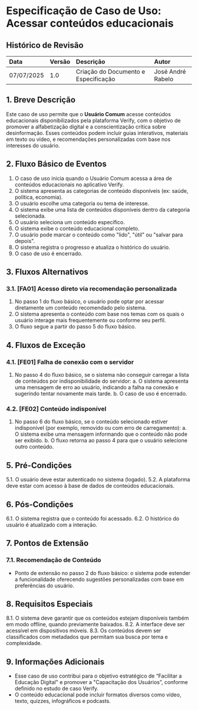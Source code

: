 # Especificação de Caso de Uso: Acessar conteúdos educacionais

## Histórico de Revisão

| Data       | Versão | Descrição                          | Autor              |
| :--------- | :----- | :--------------------------------- | :----------------- |
| 07/07/2025 | 1.0    | Criação do Documento e Especificação | José André Rabelo  |

## 1. Breve Descrição

Este caso de uso permite que o **Usuário Comum** acesse conteúdos educacionais disponibilizados pela plataforma Verify, com o objetivo de promover a alfabetização digital e a conscientização crítica sobre desinformação. Esses conteúdos podem incluir guias interativos, materiais em texto ou vídeo, e recomendações personalizadas com base nos interesses do usuário.

## 2. Fluxo Básico de Eventos

1.  O caso de uso inicia quando o Usuário Comum acessa a área de conteúdos educacionais no aplicativo Verify.
2.  O sistema apresenta as categorias de conteúdo disponíveis (ex: saúde, política, economia).
3.  O usuário escolhe uma categoria ou tema de interesse.
4.  O sistema exibe uma lista de conteúdos disponíveis dentro da categoria selecionada.
5.  O usuário seleciona um conteúdo específico.
6.  O sistema exibe o conteúdo educacional completo.
7.  O usuário pode marcar o conteúdo como "lido", "útil" ou "salvar para depois".
8.  O sistema registra o progresso e atualiza o histórico do usuário.
9.  O caso de uso é encerrado.

## 3. Fluxos Alternativos

### 3.1. [FA01] Acesso direto via recomendação personalizada

1.  No passo 1 do fluxo básico, o usuário pode optar por acessar diretamente um conteúdo recomendado pelo sistema.
2.  O sistema apresenta o conteúdo com base nos temas com os quais o usuário interage mais frequentemente ou conforme seu perfil.
3.  O fluxo segue a partir do passo 5 do fluxo básico.

## 4. Fluxos de Exceção

### 4.1. [FE01] Falha de conexão com o servidor

1.  No passo 4 do fluxo básico, se o sistema não conseguir carregar a lista de conteúdos por indisponibilidade do servidor:
    a. O sistema apresenta uma mensagem de erro ao usuário, indicando a falha na conexão e sugerindo tentar novamente mais tarde.
    b. O caso de uso é encerrado.

### 4.2. [FE02] Conteúdo indisponível

1.  No passo 6 do fluxo básico, se o conteúdo selecionado estiver indisponível (por exemplo, removido ou com erro de carregamento):
    a. O sistema exibe uma mensagem informando que o conteúdo não pode ser exibido.
    b. O fluxo retorna ao passo 4 para que o usuário selecione outro conteúdo.

## 5. Pré-Condições

5.1. O usuário deve estar autenticado no sistema (logado).
5.2. A plataforma deve estar com acesso à base de dados de conteúdos educacionais.

## 6. Pós-Condições

6.1. O sistema registra que o conteúdo foi acessado.
6.2. O histórico do usuário é atualizado com a interação.

## 7. Pontos de Extensão

### 7.1. Recomendação de Conteúdo

-   Ponto de extensão no passo 2 do fluxo básico: o sistema pode estender a funcionalidade oferecendo sugestões personalizadas com base em preferências do usuário.

## 8. Requisitos Especiais

8.1. O sistema deve garantir que os conteúdos estejam disponíveis também em modo offline, quando previamente baixados.
8.2. A interface deve ser acessível em dispositivos móveis.
8.3. Os conteúdos devem ser classificados com metadados que permitam sua busca por tema e complexidade.

## 9. Informações Adicionais

-   Esse caso de uso contribui para o objetivo estratégico de “Facilitar a Educação Digital" e promover a "Capacitação dos Usuários”, conforme definido no estudo de caso Verify.
-   O conteúdo educacional pode incluir formatos diversos como vídeo, texto, quizzes, infográficos e podcasts.
